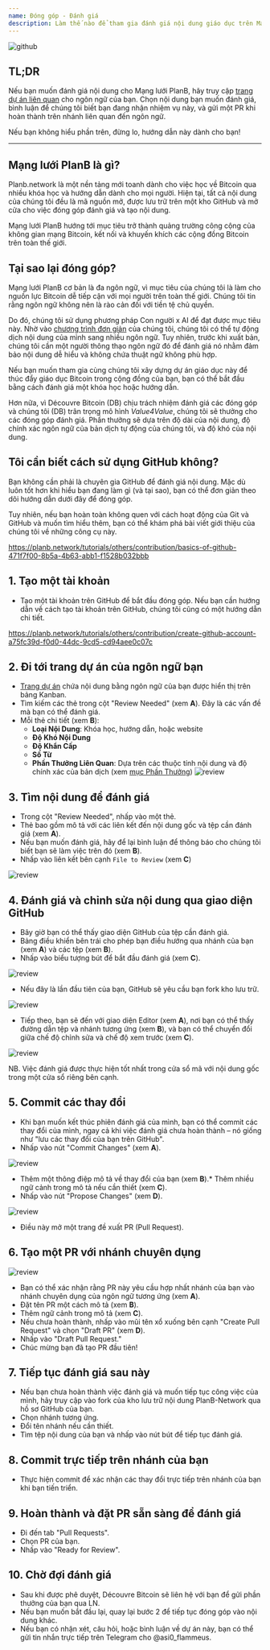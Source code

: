 ```yaml
---
name: Đóng góp - Đánh giá
description: Làm thế nào để tham gia đánh giá nội dung giáo dục trên Mạng lưới PlanB?
---
```

![github](assets/cover.webp)

## TL;DR
Nếu bạn muốn đánh giá nội dung cho Mạng lưới PlanB, hãy truy cập [trang dự án liên quan](https://github.com/PlanB-Network/bitcoin-educational-content/projects?query=is%3Aopen) cho ngôn ngữ của bạn. Chọn nội dung bạn muốn đánh giá, bình luận để chúng tôi biết bạn đang nhận nhiệm vụ này, và gửi một PR khi hoàn thành trên nhánh liên quan đến ngôn ngữ.

Nếu bạn không hiểu phần trên, đừng lo, hướng dẫn này dành cho bạn!

---

## Mạng lưới PlanB là gì?

Planb.network là một nền tảng mới toanh dành cho việc học về Bitcoin qua nhiều khóa học và hướng dẫn dành cho mọi người. Hiện tại, tất cả nội dung của chúng tôi đều là mã nguồn mở, được lưu trữ trên một kho GitHub và mở cửa cho việc đóng góp đánh giá và tạo nội dung.

Mạng lưới PlanB hướng tới mục tiêu trở thành quảng trường công cộng của không gian mạng Bitcoin, kết nối và khuyến khích các cộng đồng Bitcoin trên toàn thế giới.

## Tại sao lại đóng góp?

Mạng lưới PlanB cơ bản là đa ngôn ngữ, vì mục tiêu của chúng tôi là làm cho nguồn lực Bitcoin dễ tiếp cận với mọi người trên toàn thế giới. Chúng tôi tin rằng ngôn ngữ không nên là rào cản đối với tiền tệ chủ quyền.

Do đó, chúng tôi sử dụng phương pháp Con người x AI để đạt được mục tiêu này. Nhờ vào [chương trình đơn giản](https://github.com/Asi0Flammeus/LLM-Translator) của chúng tôi, chúng tôi có thể tự động dịch nội dung của mình sang nhiều ngôn ngữ. Tuy nhiên, trước khi xuất bản, chúng tôi cần một người thông thạo ngôn ngữ đó để đánh giá nó nhằm đảm bảo nội dung dễ hiểu và không chứa thuật ngữ không phù hợp.

Nếu bạn muốn tham gia cùng chúng tôi xây dựng dự án giáo dục này để thúc đẩy giáo dục Bitcoin trong cộng đồng của bạn, bạn có thể bắt đầu bằng cách đánh giá một khóa học hoặc hướng dẫn.

Hơn nữa, vì Découvre Bitcoin (DB) chịu trách nhiệm đánh giá các đóng góp và chúng tôi (DB) trân trọng mô hình *Value4Value*, chúng tôi sẽ thưởng cho các đóng góp đánh giá. Phần thưởng sẽ dựa trên độ dài của nội dung, độ chính xác ngôn ngữ của bản dịch tự động của chúng tôi, và độ khó của nội dung.

## Tôi cần biết cách sử dụng GitHub không?

Bạn không cần phải là chuyên gia GitHub để đánh giá nội dung.
Mặc dù luôn tốt hơn khi hiểu bạn đang làm gì (và tại sao), bạn có thể đơn giản theo dõi hướng dẫn dưới đây để đóng góp.

Tuy nhiên, nếu bạn hoàn toàn không quen với cách hoạt động của Git và GitHub và muốn tìm hiểu thêm, bạn có thể khám phá bài viết giới thiệu của chúng tôi về những công cụ này.

https://planb.network/tutorials/others/contribution/basics-of-github-471f7f00-8b5a-4b63-abb1-f1528b032bbb



## 1. Tạo một tài khoản
* Tạo một tài khoản trên GitHub để bắt đầu đóng góp. Nếu bạn cần hướng dẫn về cách tạo tài khoản trên GitHub, chúng tôi cũng có một hướng dẫn chi tiết.

https://planb.network/tutorials/others/contribution/create-github-account-a75fc39d-f0d0-44dc-9cd5-cd94aee0c07c


## **2. Đi tới trang dự án của ngôn ngữ bạn**
* [Trang dự án](https://github.com/PlanB-Network/bitcoin-educational-content/projects?query=is%3Aopen) chứa nội dung bằng ngôn ngữ của bạn được hiển thị trên bảng Kanban.
* Tìm kiếm các thẻ trong cột "Review Needed" (xem **A**). Đây là các vấn đề mà bạn có thể đánh giá.
* Mỗi thẻ chi tiết (xem **B**):
	- **Loại Nội Dung**: Khóa học, hướng dẫn, hoặc website
	- **Độ Khó Nội Dung**
	- **Độ Khẩn Cấp**
	- **Số Từ**
	- **Phần Thưởng Liên Quan**: Dựa trên các thuộc tính nội dung và độ chính xác của bản dịch (xem [mục Phần Thưởng](https://github.com/PlanB-Network/bitcoin-educational-content?tab=readme-ov-file#sat-reward))
![review](assets/1.webp)
## **3. Tìm nội dung để đánh giá**
* Trong cột "Review Needed", nhấp vào một thẻ.
* Thẻ bao gồm mô tả với các liên kết đến nội dung gốc và tệp cần đánh giá (xem **A**).
* Nếu bạn muốn đánh giá, hãy để lại bình luận để thông báo cho chúng tôi biết bạn sẽ làm việc trên đó (xem **B**).
* Nhấp vào liên kết bên cạnh `File to Review` (xem **C**)

![review](assets/2.webp)

## **4. Đánh giá và chỉnh sửa nội dung qua giao diện GitHub**
* Bây giờ bạn có thể thấy giao diện GitHub của tệp cần đánh giá.
* Bảng điều khiển bên trái cho phép bạn điều hướng qua nhánh của bạn (xem **A**) và các tệp (xem **B**).
* Nhấp vào biểu tượng bút để bắt đầu đánh giá (xem **C**).

![review](assets/3.webp)

* Nếu đây là lần đầu tiên của bạn, GitHub sẽ yêu cầu bạn fork kho lưu trữ.

![review](assets/4.webp)

* Tiếp theo, bạn sẽ đến với giao diện Editor (xem **A**), nơi bạn có thể thấy đường dẫn tệp và nhánh tương ứng (xem **B**), và bạn có thể chuyển đổi giữa chế độ chỉnh sửa và chế độ xem trước (xem **C**).

![review](assets/5.webp)

NB. Việc đánh giá được thực hiện tốt nhất trong cửa sổ mã với nội dung gốc trong một cửa sổ riêng bên cạnh.

## **5. Commit các thay đổi**

* Khi bạn muốn kết thúc phiên đánh giá của mình, bạn có thể commit các thay đổi của mình, ngay cả khi việc đánh giá chưa hoàn thành – nó giống như "lưu các thay đổi của bạn trên GitHub".
* Nhấp vào nút "Commit Changes" (xem **A**).

![review](assets/6.webp)
* Thêm một thông điệp mô tả về thay đổi của bạn (xem **B**).* Thêm nhiều ngữ cảnh trong mô tả nếu cần thiết (xem **C**).
* Nhấp vào nút "Propose Changes" (xem **D**).

![review](assets/7.webp)

* Điều này mở một trang đề xuất PR (Pull Request).

## **6. Tạo một PR với nhánh chuyên dụng**
![review](assets/8.webp)

* Bạn có thể xác nhận rằng PR này yêu cầu hợp nhất nhánh của bạn vào nhánh chuyên dụng của ngôn ngữ tương ứng (xem **A**).
* Đặt tên PR một cách mô tả (xem **B**).
* Thêm ngữ cảnh trong mô tả (xem **C**).
* Nếu chưa hoàn thành, nhấp vào mũi tên xổ xuống bên cạnh "Create Pull Request" và chọn "Draft PR" (xem **D**).
* Nhấp vào "Draft Pull Request."
* Chúc mừng bạn đã tạo PR đầu tiên!

## **7. Tiếp tục đánh giá sau này**
* Nếu bạn chưa hoàn thành việc đánh giá và muốn tiếp tục công việc của mình, hãy truy cập vào fork của kho lưu trữ nội dung PlanB-Network qua hồ sơ GitHub của bạn.
* Chọn nhánh tương ứng.
* Đổi tên nhánh nếu cần thiết.
* Tìm tệp nội dung của bạn và nhấp vào nút bút để tiếp tục đánh giá.

## **8. Commit trực tiếp trên nhánh của bạn**
* Thực hiện commit để xác nhận các thay đổi trực tiếp trên nhánh của bạn khi bạn tiến triển.

## **9. Hoàn thành và đặt PR sẵn sàng để đánh giá**
* Đi đến tab "Pull Requests".
* Chọn PR của bạn.
* Nhấp vào "Ready for Review".

## 10. Chờ đợi đánh giá
* Sau khi được phê duyệt, Découvre Bitcoin sẽ liên hệ với bạn để gửi phần thưởng của bạn qua LN.
* Nếu bạn muốn bắt đầu lại, quay lại bước 2 để tiếp tục đóng góp vào nội dung khác.
* Nếu bạn có nhận xét, câu hỏi, hoặc bình luận về dự án này, bạn có thể gửi tin nhắn trực tiếp trên Telegram cho @asi0_flammeus.

